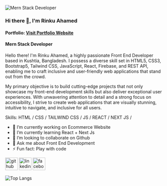 ![Mern Stack Developer](https://i.ibb.co/nw2sTCj/Navy-Blue-Geometric-Technology-Linked-In-Banner.png)
### Hi there 👋, I'm Rinku Ahamed
#### Portfolio: [Visit Portfolio Website](https://rinku-ahamed.netlify.app/)

#### Mern Stack Developer

Hello there! I'm Rinku Ahamed, a highly passionate Front End Developer based in Kushtia, Bangladesh. I possess a diverse skill set in HTML5, CSS3, Bootstrap5, Tailwind CSS, JavaScript, React, Firebase, and REST API, enabling me to craft inclusive and user-friendly web applications that stand out from the crowd.

My primary objective is to build cutting-edge projects that not only showcase my front-end development skills but also deliver exceptional user experiences. With unwavering attention to detail and a strong focus on accessibility, I strive to create web applications that are visually stunning, intuitive to navigate, and inclusive for all users.

Skills:  HTML / CSS / TAILWIND CSS / JS / REACT / NEXT JS /  

- 🔭 I’m currently working on Ecommerce Website 
- 🌱 I’m currently learning React + Next Js 
- 👯 I’m looking to collaborate on Github 
- 💬 Ask me about Front End Development 
- ⚡ Fun fact: Play with code 


[<img src='https://cdn.jsdelivr.net/npm/simple-icons@3.0.1/icons/github.svg' alt='github' height='40'>](https://github.com/Rinku-ahamed/)  [<img src='https://cdn.jsdelivr.net/npm/simple-icons@3.0.1/icons/linkedin.svg' alt='linkedin' height='40'>](https://www.linkedin.com/in/rinku-ahamed//)  [<img src='https://cdn.jsdelivr.net/npm/simple-icons@3.0.1/icons/facebook.svg' alt='facebook' height='40'>](https://www.facebook.com/rinkuali64/)  


![Top Langs](https://github-readme-stats.vercel.app/api/top-langs/?username=anuraghazra&layout=compact)
